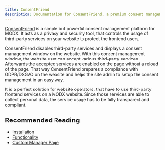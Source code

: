 ```yaml
---
title: ConsentFriend
description: Documentation for ConsentFriend, a premium consent management platform for MODX by Treehill Studio.
---
```


[ConsentFriend](https://modmore.com/consentfriend/) is a simple but powerful
consent management platform for MODX. It acts as a privacy and security tool,
that controls the usage of third-party services on your website to protect the
frontend users.

ConsentFriend disables third-party services and displays a consent management
window on the website. With this consent management window, the website user
can accept various third-party services. Afterwards the accepted services are
enabled on the page without a reload of the page. That way ConsentFriend
prepares a compliance with GDPR/DSGVO on the website and helps the site admin to
setup the consent management in an easy way.

It is a perfect solution for website operators, that have to use third-party
frontend services on a MODX website. Since those services are able to collect
personal data, the service usage has to be fully transparent and compliant.

## Recommended Reading

- [Installation](01_Installation.md)
- [Functionality](02_Functionality/01_Introduction.md)
- [Custom Manager Page](03_Custom_Manager_Page/index.md)
<!-- - [FAQ](08_FAQ.md) -->

